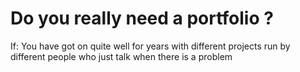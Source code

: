 
# Do you really need a portfolio ?

If:
You have got on quite well for years with different projects run by different people who just talk when there is a problem
 